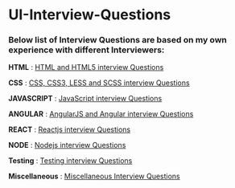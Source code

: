 <!-- for Markdown Documentations refer : https://guides.github.com/features/mastering-markdown/  -->

# UI-Interview-Questions
### Below list of Interview Questions are based on my own experience with different Interviewers:

**HTML** : [HTML and HTML5 interview Questions](./html-interview-questions.md) 

**CSS** : [CSS, CSS3, LESS and SCSS interview Questions](./css-interview-questions.md) 

**JAVASCRIPT** : [JavaScript interview Questions](./javascript-interview-questions.md) 

**ANGULAR** : [AngularJS and Angular interview Questions](./angular-interview-questions.md) 

**REACT** : [Reactjs interview Questions](./react-interview-questions.md) 

**NODE** : [Nodejs interview Questions](./node-interview-questions.md)

**Testing** : [Testing interview Questions](./testing-interview-questions.md) 

**Miscellaneous** : [Miscellaneous Interview Questions](./miscellaneous-interview-questions.md)
